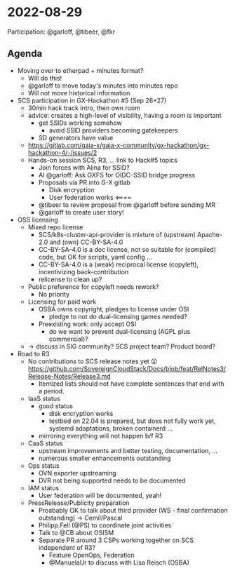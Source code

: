 # 2022-08-29

Participation: @garloff, @tibeer, @fkr

## Agenda

* Moving over to etherpad + minutes format?
  * Will do this!
  * @garloff to move today's minutes into minutes repo
  * Will not move historical information
* SCS participation in GX-Hackathon #5 (Sep 26+27)
  * 30min hack track intro, then own room
  * advice: creates a high-level of visibility, having a room is important
    * get SSIDs working somehow
      * avoid SSID providers becoming gatekeepers
    * SD generators have value
  * <https://gitlab.com/gaia-x/gaia-x-community/gx-hackathon/gx-hackathon-4/-/issues/2>
  * Hands-on session SCS, R3, ... link to Hack#5 topics
    * Join forces with Alina for SSID?
    * AI @garloff: Ask GXFS for OIDC-SSID bridge progress
    * Proposals via PR into G-X gitlab
      * Disk encryption
      * User federation works <====
    * @tibeer to review proposal from @garloff before sending MR
    * @garloff to create user story!
* OSS licensing
  * Mixed repo license
    * SCS/k8s-cluster-api-provider is mixture of (upstream) Apache-2.0 and (own) CC-BY-SA-4.0
    * CC-BY-SA-4.0 is a doc license, not so suitable for (compiled) code, but OK for scripts, yaml config ...
    * CC-BY-SA-4.0 is a (weak) reciprocal license (copyleft), incentivizing back-contribution
    * relicense to clean up?
  * Public preference for copyleft needs rework?
    * No priority
  * Licensing for paid work
    * OSBA owns copyright, pledges to license under OSI
      * pledge to not do dual-licensing games needed?
    * Preexisting work: only accept OSI
      * do we want to prevent dual-licensing (AGPL plus commercial)?
  * \-> discuss in SIG community? SCS project team? Product board?
* Road to R3
  * No contributions to SCS release notes yet 😮  
    <https://github.com/SovereignCloudStack/Docs/blob/feat/RelNotes3/Release-Notes/Release3.md>
    * Itemized lists should not have complete sentences that end with a period.
  * IaaS status
    * good status
      * disk encryption works
      * testbed on 22.04 is prepared, but does not fully work yet, systemd adaptations, broken containerd ...
    * mirroring everything will not happen b/f R3
  * CaaS status
    * upstream improvements and better testing, documentation, ...
    * numerous smaller enhancements outstanding
  * Ops status
    * OVN exporter upstreaming
    * DVR not being supported needs to be documented
  * IAM status
    * User federation will be documented, yeah!
  * PressRelease/Publicity preparation
    * Proabably OK to talk about third provider (WS - final confirmation outstanding) -> Cemil/Pascal
    * Philipp.Fell (@PS) to coordinate joint activities
    * Talk to @CB about OSISM
    * Separate PR around 3 CSPs working together on SCS independent of R3?
      * Feature OpenOps, Federation
      * @ManuelaUr to discuss with Lisa Reisch (OSBA)
